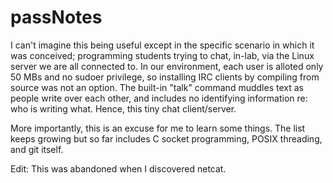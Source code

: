 # passNotes
I can't imagine this being useful except in the specific scenario in which it was conceived; programming students trying to chat, in-lab, via the Linux server we are all connected to. In our environment, each user is alloted only 50 MBs and no sudoer privilege, so installing IRC clients by compiling from source was not an option. The built-in "talk" command muddles text as people write over each other, and includes no identifying information re: who is writing what. Hence, this tiny chat client/server.

More importantly, this is an excuse for me to learn some things. The list keeps growing but so far includes C socket programming, POSIX threading, and git itself.

Edit: This was abandoned when I discovered netcat.
